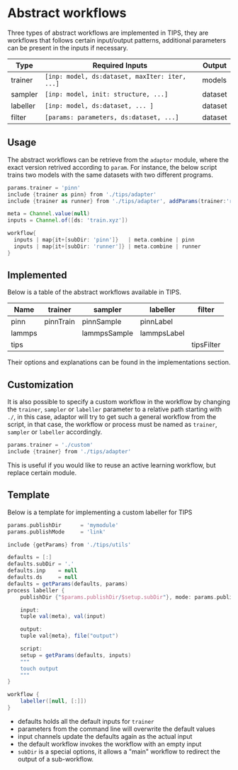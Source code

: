 # Abstract workflows

Three types of abstract workflows are implemented in TIPS, they are workflows
that follows certain input/output patterns, additional parameters can be present
in the inputs if necessary.

| Type     | Required Inputs                                | Output  |
|----------|------------------------------------------------|---------|
| trainer  | `[inp: model, ds:dataset, maxIter: iter, ...]` | models  |
| sampler  | `[inp: model, init: structure, ...]`           | dataset |
| labeller | `[inp: model, ds:dataset, ... ]`               | dataset |
| filter   | `[params: parameters, ds:dataset, ...]`        | dataset |

## Usage

The abstract workflows can be retrieve from the `adaptor` module, where the
exact version retrived according to `param`. For instance, the below script
trains two models with the same datasets with two different programs.

```groovy
params.trainer = 'pinn'
include {trainer as pinn} from './tips/adapter'
include {trainer as runner} from './tips/adapter', addParams(trainer:'runner')

meta = Channel.value(null)
inputs = Channel.of([ds: 'train.xyz'])

workflow{
  inputs | map{it+[subDir: 'pinn']}   | meta.combine | pinn
  inputs | map{it+[subDir: 'runner']} | meta.combine | runner
}
```

## Implemented

Below is a table of the abstract workflows available in TIPS.

| Name   | trainer   | sampler      | labeller    | filter     |
|--------|-----------|--------------|-------------|------------|
| pinn   | pinnTrain | pinnSample   | pinnLabel   |            |
| lammps |           | lammpsSample | lammpsLabel |            |
| tips   |           |              |             | tipsFilter |

Their options and explanations can be found in the implementations section.

## Customization
It is also possible to specify a custom workflow in the workflow by changing the
`trainer`, `sampler` or `labeller` parameter to a relative path starting with
`./`, in this case, adaptor will try to get such a general workflow from the
script, in that case, the workflow or process must be named as `trainer`,
`sampler` or `labeller` accordingly.

```groovy
params.trainer = './custom'
include {trainer} from './tips/adapter'
```

This is useful if you would like to reuse an active learning workflow, but
replace certain module.

## Template
Below is a template for implementing a custom labeller for TIPS

```groovy
params.publishDir      = 'mymodule'
params.publishMode     = 'link'

include {getParams} from './tips/utils'

defaults = [:]
defaults.subDir = '.'
defaults.inp    = null
defaults.ds     = null
defaults = getParams(defaults, params)
process labeller {
    publishDir {"$params.publishDir/$setup.subDir"}, mode: params.publishMode

    input:
    tuple val(meta), val(input)

    output:
    tuple val{meta}, file("output") 

    script:
    setup = getParams(defaults, inputs)
    """
    touch output
    """
}

workflow {
    labeller([null, [:]])
}
```

- defaults holds all the default inputs for `trainer`
- parameters from the command line will overwrite the default values
- input channels update the defaults again as the actual input
- the default workflow invokes the workflow with an empty input
- `subDir` is a special options, it allows a "main" workflow to redirect the
  output of a sub-workflow.

